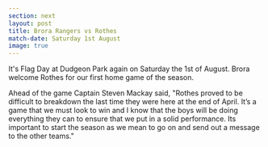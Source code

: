 ```yaml
---
section: next
layout: post
title: Brora Rangers vs Rothes
match-date: Saturday 1st August
image: true
---
```

It's Flag Day at Dudgeon Park again on Saturday the 1st of August. Brora welcome Rothes for our first home game of the season. 

Ahead of the game Captain Steven Mackay said, "Rothes proved to be difficult to breakdown the last time they were here at the end of April.  It’s a game that we must look to win and I know that the boys will be doing everything they can to ensure that we put in a solid performance.  Its important to start the season as we mean to go on and send out a message to the other teams."



